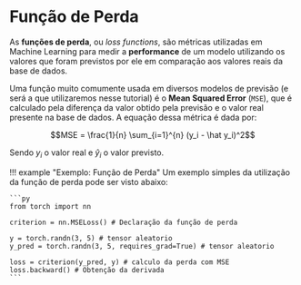 # **Função de Perda**

As **funções de perda**, ou *loss functions*, são métricas utilizadas em Machine Learning para medir a __performance__ de um modelo utilizando os valores que foram previstos por ele em comparação aos valores reais da base de dados.

Uma função muito comumente usada em diversos modelos de previsão (e será a que utilizaremos nesse tutorial) é o **Mean Squared Error** (`MSE`), que é calculado pela diferença da valor obtido pela previsão e o valor real presente na base de dados. A equação dessa métrica é dada por:

$$MSE = \frac{1}{n} \sum_{i=1}^{n} (y_i - \hat y_i)^2$$

Sendo $y_i$ o valor real e $\hat y_i$ o valor previsto.

!!! example "Exemplo: Função de Perda"
    Um exemplo simples da utilização da função de perda pode ser visto abaixo:

    ```py
    from torch import nn
    
    criterion = nn.MSELoss() # Declaração da função de perda

    y = torch.randn(3, 5) # tensor aleatorio
    y_pred = torch.randn(3, 5, requires_grad=True) # tensor aleatorio

    loss = criterion(y_pred, y) # calculo da perda com MSE
    loss.backward() # Obtenção da derivada
    ```